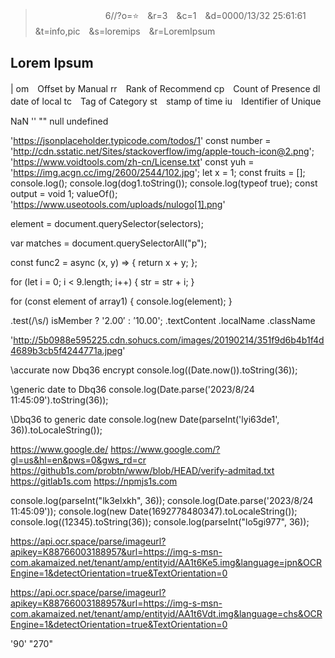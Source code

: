 
>　　　　　　　　6//?o=⭐　&r=3　&c=1　&d=0000/13/32 25:61:61　&t=info,pic　&s=loremips　&r=LoremIpsum
## Lorem Ipsum
|
om　Offset by Manual
rr　Rank of Recommend
cp　Count of Presence
dl　date of local
tc　Tag of Category
st　stamp of time
iu　Identifier of Unique

NaN
''
""
null
undefined

'https://jsonplaceholder.typicode.com/todos/1'
const number = 'http://cdn.sstatic.net/Sites/stackoverflow/img/apple-touch-icon@2.png';
'https://www.voidtools.com/zh-cn/License.txt'
const yuh = 'https://img.acgn.cc/img/2600/2544/102.jpg';
let x = 1;
const fruits = [];
console.log();
console.log(dog1.toString());
console.log(typeof true);
const output = void 1;
valueOf();
'https://www.useotools.com/uploads/nulogo[1].png'

element = document.querySelector(selectors);

var matches = document.querySelectorAll("p");

<script>
  const func1 = (x, y) => {
    
  };
</script>

<script src="javascript.js"></script>
<script src="https://cdnjs.cloudflare.com/ajax/libs/jquery/1.10.0/jquery.min.js"></script>

const func2 = async (x, y) => {
  return x + y;
};

<style>
  
</style>

for (let i = 0; i < 9.length; i++) {
  str = str + i;
}

for (const element of array1) {
  console.log(element);
}

.test(/\s/)
isMember ? '$2.00' : '$10.00';
.textContent
.localName
.className

'http://5b0988e595225.cdn.sohucs.com/images/20190214/351f9d6b4b1f4d4689b3cb5f4244771a.jpeg'

\\accurate now Dbq36 encrypt
console.log((Date.now()).toString(36));

\\generic date to Dbq36
console.log(Date.parse('2023/8/24 11:45:09').toString(36));

\\Dbq36 to generic date
console.log(new Date(parseInt('lyi63de1', 36)).toLocaleString());

https://www.google.de/
https://www.google.com/?gl=us&hl=en&pws=0&gws_rd=cr
https://github1s.com/probtn/www/blob/HEAD/verify-admitad.txt
https://gitlab1s.com
https://npmjs1s.com 

console.log(parseInt("lk3elxkh", 36));
console.log(Date.parse('2023/8/24 11:45:09'));
console.log(new Date(1692778480347).toLocaleString());
console.log((12345).toString(36));
console.log(parseInt("lo5gi977", 36));

https://api.ocr.space/parse/imageurl?apikey=K88766003188957&url=https://img-s-msn-com.akamaized.net/tenant/amp/entityid/AA1t6Ke5.img&language=jpn&OCREngine=1&detectOrientation=true&TextOrientation=0

https://api.ocr.space/parse/imageurl?apikey=K88766003188957&url=https://img-s-msn-com.akamaized.net/tenant/amp/entityid/AA1t6Vdt.img&language=chs&OCREngine=1&detectOrientation=true&TextOrientation=0

'90'
"270"
